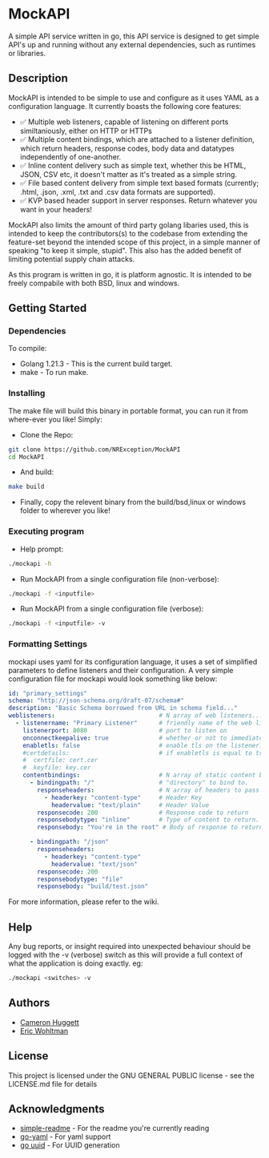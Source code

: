 # MockAPI

A simple API service written in go, this API service is designed to get simple API's up and running without any external dependencies, such as runtimes or libraries.

## Description

MockAPI is intended to be simple to use and configure as it uses YAML as a configuration language. It currently boasts the following core features:

* ✅ Multiple web listeners, capable of listening on different ports similtaniously, either on HTTP or HTTPs
* ✅ Multiple content bindings, which are attached to a listener definition, which return headers, response codes, body data and datatypes independently of one-another.
* ✅ Inline content delivery such as simple text, whether this be HTML, JSON, CSV etc, it doesn't matter as it's treated as a simple string.
* ✅ File based content delivery from simple text based formats (currently; .html, .json, .xml, .txt and .csv data formats are supported).
* ✅ KVP based header support in server responses. Return whatever you want in your headers!

MockAPI also limits the amount of third party golang libaries used, this is intended to keep the contributors(s) to the codebase from extending the feature-set beyond the intended scope of this project, in a simple manner of speaking "to keep it simple, stupid". This also has the added benefit of limiting potential supply chain attacks.

As this program is written in go, it is platform agnostic. It is intended to be freely compabile with both BSD, linux and windows.

## Getting Started

### Dependencies

To compile:

* Golang 1.21.3 - This is the current build target.
* make - To run make.

### Installing

The make file will build this binary in portable format, you can run it from where-ever you like! Simply:

* Clone the Repo:

```bash
git clone https://github.com/NRException/MockAPI
cd MockAPI
```
* And build:
```bash
make build
```

* Finally, copy the relevent binary from the build/bsd,linux or windows folder to wherever you like!

### Executing program

* Help prompt:
```bash
./mockapi -h
```

* Run MockAPI from a single configuration file (non-verbose):
```bash
./mockapi -f <inputfile>
```

* Run MockAPI from a single configuration file (verbose):
```bash
./mockapi -f <inputfile> -v
```

### Formatting Settings
mockapi uses yaml for its configuration language, it uses a set of simplified parameters to define listeners and their configuration.
A very simple configuration file for mockapi would look something like below:
```yaml
id: "primary_settings"
schema: "http://json-schema.org/draft-07/schema#"
description: "Basic Schema borrowed from URL in schema field..."
weblisteners:                             # N array of web listeners...
  - listenername: "Primary Listener"      # friendly name of the web listener
    listenerport: 8080                    # port to listen on
    onconnectkeepalive: true              # whether or not to immediately close connection when response given.
    enabletls: false                      # enable tls on the listener?
    #certdetails:                         # if enabletls is equal to true, provide the paths to the cert and key...
    #  certfile: cert.cer
    #  keyfile: key.cer
    contentbindings:                      # N array of static content bindings.
      - bindingpath: "/"                  # "directory" to bind to.
        responseheaders:                  # N array of headers to pass
          - headerkey: "content-type"     # Header Key
            headervalue: "text/plain"     # Header Value
        responsecode: 200                 # Response code to return
        responsebodytype: "inline"        # Type of content to return. use "responsebody" to return static content. Possible values are "static", "proxy", and "file"
        responsebody: "You're in the root" # Body of response to return, can be a file if responsebodytype is set to "file"

      - bindingpath: "/json"
        responseheaders:
          - headerkey: "content-type"
            headervalue: "text/json"
        responsecode: 200
        responsebodytype: "file"          
        responsebody: "build/test.json"
```
For more information, please refer to the wiki.

## Help
Any bug reports, or insight required into unexpected behaviour should be logged with the -v (verbose) switch as this will provide a full context of what the application is doing exactly. eg:
```bash
./mockapi <switches> -v
```
<todo> </todo>

## Authors
* [Cameron Huggett](https://github.com/NRException)
* [Eric Wohltman](https://github.com/ewohltman)

## License
This project is licensed under the GNU GENERAL PUBLIC license - see the LICENSE.md file for details

## Acknowledgments
* [simple-readme](https://gist.github.com/DomPizzie/7a5ff55ffa9081f2de27c315f5018afc#file-readme-template-md) - For the readme you're currently reading
* [go-yaml](https://github.com/go-yaml/yaml) - For yaml support
* [go uuid](https://github.com/google/uuid) - For UUID generation
